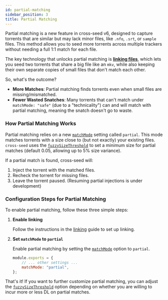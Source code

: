 ```yaml
---
id: partial-matching
sidebar_position: 3
title: Partial Matching
---
```


Partial matching is a new feature in cross-seed v6, designed to capture torrents
that are similar but may lack minor files, like `.nfo`, `.srt`, or `sample`
files. This method allows you to seed more torrents across multiple trackers
without needing a full 1:1 match for each file.

The key technology that unlocks partial matching is
[**linking files**](../basics/linking.md), which lets you seed two torrents that
share a big file like an `mkv`, while also keeping their own separate copies of
small files that don't match each other.

So, what's the outcome?

-   **More Matches**: Partial matching finds torrents even when small files are
    missing/mismatched.
-   **Fewer Wasted Snatches**: Many torrents that can't match under
    `matchMode: "safe"` (due to a "technicality") can and will match with
    partial matching, meaning the snatch doesn't go to waste.

### How Partial Matching Works

Partial matching relies on a new [`matchMode`](../basics/options.md#matchmode)
setting called `partial`. This mode matches torrents with a size close to (but
not exactly) your existing files. `cross-seed` uses the
[`fuzzySizeThreshold`](../basics/options.md#fuzzysizethreshold) to set a minimum
size for partial matches (default 0.05, allowing up to 5% size variance).

If a partial match is found, cross-seed will:

1. Inject the torrent with the matched files.
2. Recheck the torrent for missing files.
3. Leave the torrent paused. (Resuming partial injections is under development)

### Configuration Steps for Partial Matching

To enable partial matching, follow these three simple steps:

1. **Enable linking**

    Follow the instructions in the [linking](../basics/linking.md) guide to set
    up linking.

2. **Set `matchMode` to `partial`**

    Enable partial matching by setting the
    [`matchMode`](../basics/options.md#matchmode) option to `partial`.

    ```js
    module.exports = {
    	// ... other settings ...
    	matchMode: "partial",
    };
    ```

That's it! If you want to further customize partial matching, you can adjust the
[`fuzzySizeThreshold`](../basics/options.md#fuzzysizethreshold) option depending
on whether you are willing to incur more or less DL on partial matches.
